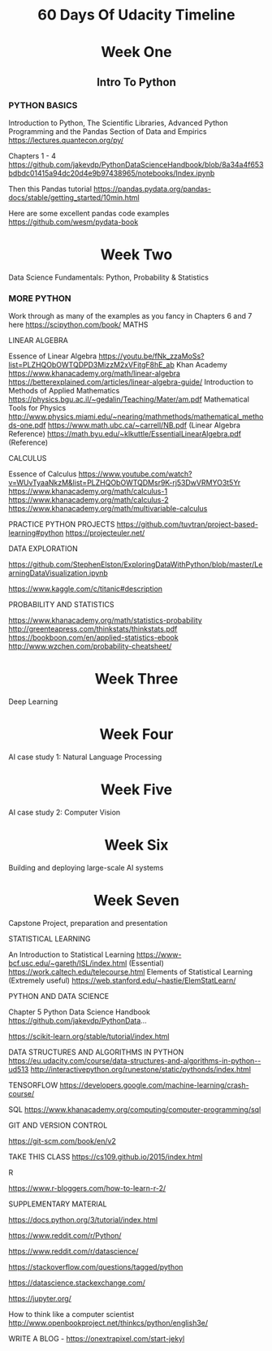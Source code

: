 <center> <h1>60 Days Of Udacity Timeline</h1> </center>
<center> <h1>Week One</h1> </center>
<center> <h2>Intro To Python</h2> </center>

### PYTHON BASICS

Introduction to Python, The Scientific Libraries, Advanced Python Programming and the Pandas Section of Data and Empirics https://lectures.quantecon.org/py/

Chapters 1 - 4 https://github.com/jakevdp/PythonDataScienceHandbook/blob/8a34a4f653bdbdc01415a94dc20d4e9b97438965/notebooks/Index.ipynb

Then this Pandas tutorial https://pandas.pydata.org/pandas-docs/stable/getting_started/10min.html

Here are some excellent pandas code examples https://github.com/wesm/pydata-book


<center> <h1>Week Two</h1> </center>
Data Science Fundamentals: Python, Probability & Statistics 

### MORE PYTHON

Work through as many of the examples as you fancy in Chapters 6 and 7 here https://scipython.com/book/
MATHS

LINEAR ALGEBRA 

Essence of Linear Algebra https://youtu.be/fNk_zzaMoSs?list=PLZHQObOWTQDPD3MizzM2xVFitgF8hE_ab
Khan Academy https://www.khanacademy.org/math/linear-algebra
https://betterexplained.com/articles/linear-algebra-guide/
Introduction to Methods of Applied Mathematics https://physics.bgu.ac.il/~gedalin/Teaching/Mater/am.pdf
Mathematical Tools for Physics http://www.physics.miami.edu/~nearing/mathmethods/mathematical_methods-one.pdf
https://www.math.ubc.ca/~carrell/NB.pdf (Linear Algebra Reference)
https://math.byu.edu/~klkuttle/EssentialLinearAlgebra.pdf (Reference)

CALCULUS

Essence of Calculus https://www.youtube.com/watch?v=WUvTyaaNkzM&list=PLZHQObOWTQDMsr9K-rj53DwVRMYO3t5Yr
https://www.khanacademy.org/math/calculus-1
https://www.khanacademy.org/math/calculus-2
https://www.khanacademy.org/math/multivariable-calculus

PRACTICE PYTHON PROJECTS
https://github.com/tuvtran/project-based-learning#python
https://projecteuler.net/



DATA EXPLORATION

https://github.com/StephenElston/ExploringDataWithPython/blob/master/LearningDataVisualization.ipynb

https://www.kaggle.com/c/titanic#description

PROBABILITY AND STATISTICS

https://www.khanacademy.org/math/statistics-probability
http://greenteapress.com/thinkstats/thinkstats.pdf
https://bookboon.com/en/applied-statistics-ebook
http://www.wzchen.com/probability-cheatsheet/


<center> <h1>Week Three</h1> </center>
Deep Learning

<center> <h1>Week Four</h1> </center>
AI case study 1: Natural Language Processing

<center> <h1>Week Five</h1> </center>
AI case study 2: Computer Vision

<center> <h1>Week Six</h1> </center>
Building and deploying large-scale AI systems

<center> <h1>Week Seven</h1> </center>
Capstone Project, preparation and presentation







STATISTICAL LEARNING 

An Introduction to Statistical Learning https://www-bcf.usc.edu/~gareth/ISL/index.html (Essential)
https://work.caltech.edu/telecourse.html
Elements of Statistical Learning (Extremely useful)
https://web.stanford.edu/~hastie/ElemStatLearn/

PYTHON AND DATA SCIENCE

Chapter 5 Python Data Science Handbook https://github.com/jakevdp/PythonData...

https://scikit-learn.org/stable/tutorial/index.html

DATA STRUCTURES AND ALGORITHMS IN PYTHON
https://eu.udacity.com/course/data-structures-and-algorithms-in-python--ud513
http://interactivepython.org/runestone/static/pythonds/index.html

TENSORFLOW
https://developers.google.com/machine-learning/crash-course/

SQL
https://www.khanacademy.org/computing/computer-programming/sql

GIT AND VERSION CONTROL

https://git-scm.com/book/en/v2 

TAKE THIS CLASS
https://cs109.github.io/2015/index.html

R

https://www.r-bloggers.com/how-to-learn-r-2/

SUPPLEMENTARY MATERIAL

https://docs.python.org/3/tutorial/index.html

https://www.reddit.com/r/Python/

https://www.reddit.com/r/datascience/

https://stackoverflow.com/questions/tagged/python

https://datascience.stackexchange.com/

https://jupyter.org/

How to think like a computer scientist http://www.openbookproject.net/thinkcs/python/english3e/

WRITE A BLOG - https://onextrapixel.com/start-jekyl